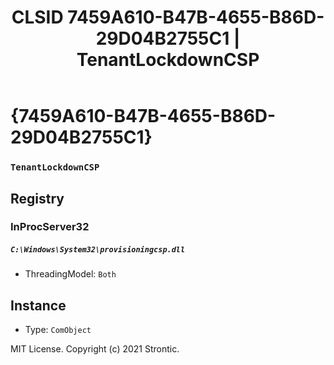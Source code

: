 ﻿---
title: "CLSID 7459A610-B47B-4655-B86D-29D04B2755C1 | TenantLockdownCSP"
excerpt: What is COM-Object CLSID 7459A610-B47B-4655-B86D-29D04B2755C1?
---

# {7459A610-B47B-4655-B86D-29D04B2755C1}

### `TenantLockdownCSP`

## Registry


### InProcServer32

##### `C:\Windows\System32\provisioningcsp.dll`
* ThreadingModel: `Both`

## Instance

* Type: `ComObject`

MIT License. Copyright (c) 2021 Strontic.


